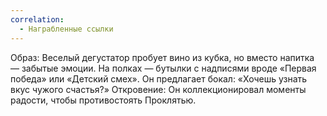 ```yaml
---
correlation:
  - Награбленные ссылки
---
```

Образ: Веселый дегустатор пробует вино из кубка, но вместо напитка — забытые эмоции.
На полках — бутылки с надписями вроде «Первая победа» или «Детский смех».
Он предлагает бокал: «Хочешь узнать вкус чужого счастья?»
Откровение: Он коллекционировал моменты радости, чтобы противостоять Проклятью.